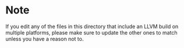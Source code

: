 # Note
If you edit any of the files in this directory that include an LLVM build on multiple platforms, please make sure to
update the other ones to match unless you have a reason not to. 

